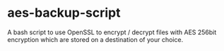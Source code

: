 aes-backup-script
=================

A bash script to use OpenSSL to encrypt / decrypt files with AES 256bit encryption which are stored on a destination of your choice.
